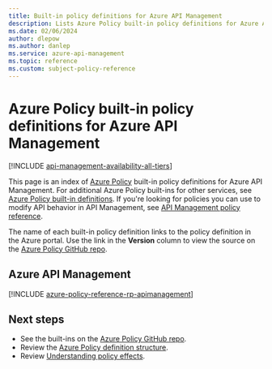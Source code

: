 ```yaml
---
title: Built-in policy definitions for Azure API Management
description: Lists Azure Policy built-in policy definitions for Azure API Management. These built-in policy definitions provide approaches to managing your Azure resources.
ms.date: 02/06/2024
author: dlepow
ms.author: danlep
ms.service: azure-api-management
ms.topic: reference
ms.custom: subject-policy-reference
---
```

# Azure Policy built-in policy definitions for Azure API Management

[!INCLUDE [api-management-availability-all-tiers](../../includes/api-management-availability-all-tiers.md)]

This page is an index of [Azure Policy](../governance/policy/overview.md) built-in policy
definitions for Azure API Management. For additional Azure Policy built-ins for other services, see
[Azure Policy built-in definitions](../governance/policy/samples/built-in-policies.md). If you're looking for policies you can use to modify API behavior in API Management, see [API Management policy reference](api-management-policies.md).

The name of each built-in policy definition links to the policy definition in the Azure portal. Use
the link in the **Version** column to view the source on the
[Azure Policy GitHub repo](https://github.com/Azure/azure-policy).

## Azure API Management

[!INCLUDE [azure-policy-reference-rp-apimanagement](../../includes/policy/reference/byrp/microsoft.apimanagement.md)]

## Next steps

- See the built-ins on the [Azure Policy GitHub repo](https://github.com/Azure/azure-policy).
- Review the [Azure Policy definition structure](../governance/policy/concepts/definition-structure.md).
- Review [Understanding policy effects](../governance/policy/concepts/effects.md).
